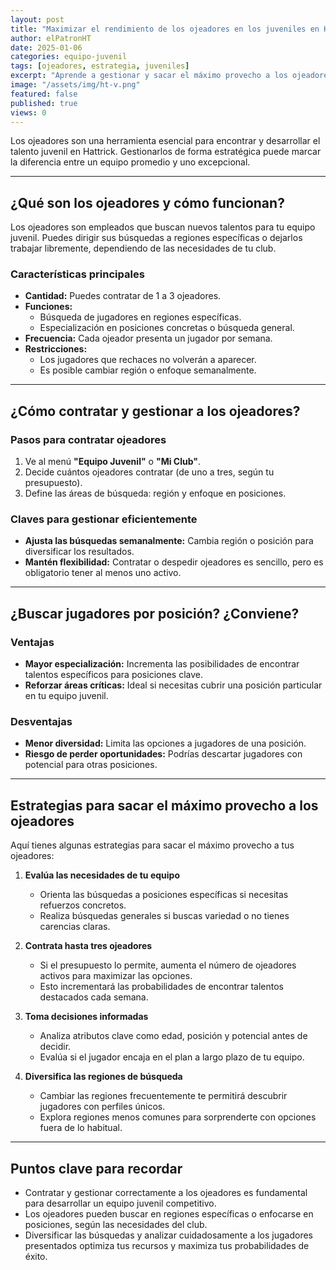 ```yaml
---
layout: post
title: "Maximizar el rendimiento de los ojeadores en los juveniles en Hattrick"
author: elPatronHT
date: 2025-01-06
categories: equipo-juvenil
tags: [ojeadores, estrategia, juveniles]
excerpt: "Aprende a gestionar y sacar el máximo provecho a los ojeadores juveniles en Hattrick para construir un equipo competitivo."
image: "/assets/img/ht-v.png"
featured: false
published: true
views: 0
---
```


Los ojeadores son una herramienta esencial para encontrar y desarrollar el talento juvenil en Hattrick. Gestionarlos de forma estratégica puede marcar la diferencia entre un equipo promedio y uno excepcional.

---

## ¿Qué son los ojeadores y cómo funcionan?

Los ojeadores son empleados que buscan nuevos talentos para tu equipo juvenil. Puedes dirigir sus búsquedas a regiones específicas o dejarlos trabajar libremente, dependiendo de las necesidades de tu club.

### Características principales

- **Cantidad:** Puedes contratar de 1 a 3 ojeadores.
- **Funciones:**
  - Búsqueda de jugadores en regiones específicas.
  - Especialización en posiciones concretas o búsqueda general.
- **Frecuencia:** Cada ojeador presenta un jugador por semana.
- **Restricciones:**
  - Los jugadores que rechaces no volverán a aparecer.
  - Es posible cambiar región o enfoque semanalmente.

---

## ¿Cómo contratar y gestionar a los ojeadores?

### Pasos para contratar ojeadores

1. Ve al menú **"Equipo Juvenil"** o **"Mi Club"**.
2. Decide cuántos ojeadores contratar (de uno a tres, según tu presupuesto).
3. Define las áreas de búsqueda: región y enfoque en posiciones.

### Claves para gestionar eficientemente

- **Ajusta las búsquedas semanalmente:** Cambia región o posición para diversificar los resultados.
- **Mantén flexibilidad:** Contratar o despedir ojeadores es sencillo, pero es obligatorio tener al menos uno activo.

---

## ¿Buscar jugadores por posición? ¿Conviene?

### Ventajas

- **Mayor especialización:** Incrementa las posibilidades de encontrar talentos específicos para posiciones clave.
- **Reforzar áreas críticas:** Ideal si necesitas cubrir una posición particular en tu equipo juvenil.

### Desventajas

- **Menor diversidad:** Limita las opciones a jugadores de una posición.
- **Riesgo de perder oportunidades:** Podrías descartar jugadores con potencial para otras posiciones.

---

## Estrategias para sacar el máximo provecho a los ojeadores

Aquí tienes algunas estrategias para sacar el máximo provecho a tus ojeadores:

1. **Evalúa las necesidades de tu equipo**
   - Orienta las búsquedas a posiciones específicas si necesitas refuerzos concretos.
   - Realiza búsquedas generales si buscas variedad o no tienes carencias claras.

2. **Contrata hasta tres ojeadores**
   - Si el presupuesto lo permite, aumenta el número de ojeadores activos para maximizar las opciones.
   - Esto incrementará las probabilidades de encontrar talentos destacados cada semana.

3. **Toma decisiones informadas**
   - Analiza atributos clave como edad, posición y potencial antes de decidir.
   - Evalúa si el jugador encaja en el plan a largo plazo de tu equipo.

4. **Diversifica las regiones de búsqueda**
   - Cambiar las regiones frecuentemente te permitirá descubrir jugadores con perfiles únicos.
   - Explora regiones menos comunes para sorprenderte con opciones fuera de lo habitual.

---

## Puntos clave para recordar

- Contratar y gestionar correctamente a los ojeadores es fundamental para desarrollar un equipo juvenil competitivo.
- Los ojeadores pueden buscar en regiones específicas o enfocarse en posiciones, según las necesidades del club.
- Diversificar las búsquedas y analizar cuidadosamente a los jugadores presentados optimiza tus recursos y maximiza tus probabilidades de éxito.